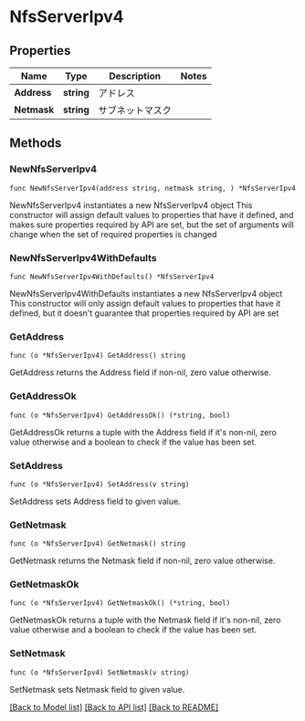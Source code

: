 # NfsServerIpv4

## Properties

Name | Type | Description | Notes
------------ | ------------- | ------------- | -------------
**Address** | **string** | アドレス | 
**Netmask** | **string** | サブネットマスク | 

## Methods

### NewNfsServerIpv4

`func NewNfsServerIpv4(address string, netmask string, ) *NfsServerIpv4`

NewNfsServerIpv4 instantiates a new NfsServerIpv4 object
This constructor will assign default values to properties that have it defined,
and makes sure properties required by API are set, but the set of arguments
will change when the set of required properties is changed

### NewNfsServerIpv4WithDefaults

`func NewNfsServerIpv4WithDefaults() *NfsServerIpv4`

NewNfsServerIpv4WithDefaults instantiates a new NfsServerIpv4 object
This constructor will only assign default values to properties that have it defined,
but it doesn't guarantee that properties required by API are set

### GetAddress

`func (o *NfsServerIpv4) GetAddress() string`

GetAddress returns the Address field if non-nil, zero value otherwise.

### GetAddressOk

`func (o *NfsServerIpv4) GetAddressOk() (*string, bool)`

GetAddressOk returns a tuple with the Address field if it's non-nil, zero value otherwise
and a boolean to check if the value has been set.

### SetAddress

`func (o *NfsServerIpv4) SetAddress(v string)`

SetAddress sets Address field to given value.


### GetNetmask

`func (o *NfsServerIpv4) GetNetmask() string`

GetNetmask returns the Netmask field if non-nil, zero value otherwise.

### GetNetmaskOk

`func (o *NfsServerIpv4) GetNetmaskOk() (*string, bool)`

GetNetmaskOk returns a tuple with the Netmask field if it's non-nil, zero value otherwise
and a boolean to check if the value has been set.

### SetNetmask

`func (o *NfsServerIpv4) SetNetmask(v string)`

SetNetmask sets Netmask field to given value.



[[Back to Model list]](../README.md#documentation-for-models) [[Back to API list]](../README.md#documentation-for-api-endpoints) [[Back to README]](../README.md)


